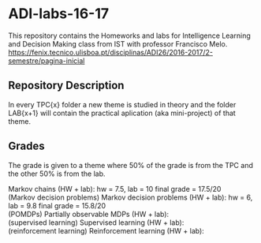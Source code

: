 # ADI-labs-16-17
This repository contains the Homeworks and labs for Intelligence Learning and Decision Making class from IST with professor Francisco Melo. <br/>
https://fenix.tecnico.ulisboa.pt/disciplinas/ADI26/2016-2017/2-semestre/pagina-inicial

## Repository Description
In every TPC{x} folder a new theme is studied in theory and the folder LAB{x+1} will contain the practical aplication (aka mini-project) of that theme.

## Grades
The grade is given to a theme where 50% of the grade is from the TPC and the other 50% is from the lab.

Markov chains (HW + lab): hw = 7.5, lab = 10 final grade = 17.5/20 <br/>
(Markov decision problems)	Markov decision problems (HW + lab): hw = 6, lab = 9.8 final grade = 15.8/20<br/>
(POMDPs)	Partially observable MDPs (HW + lab):<br/>
(supervised learning)	Supervised learning (HW + lab):<br/>
(reinforcement learning)	Reinforcement learning (HW + lab):<br/>
